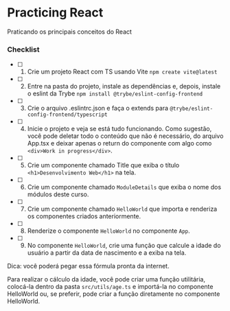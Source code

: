 # Practicing React
Praticando os principais conceitos do React

### Checklist
- [ ] 1. Crie um projeto React com TS usando Vite 
```npm create vite@latest```

- [ ] 2. Entre na pasta do projeto, instale as dependências e, depois, instale o eslint da Trybe 
```npm install @trybe/eslint-config-frontend```

- [ ] 3. Crie o arquivo .eslintrc.json e faça o extends para 
```@trybe/eslint-config-frontend/typescript```

- [ ] 4. Inicie o projeto e veja se está tudo funcionando.
Como sugestão, você pode deletar todo o conteúdo que não é necessário, do arquivo App.tsx e deixar apenas o return do componente com algo como ```<div>Work in progress</div>```.

- [ ] 5. Crie um componente chamado Title que exiba o título                                     ```<h1>Desenvolvimento Web</h1>``` na tela.

- [ ] 6. Crie um componente chamado ```ModuleDetails``` que exiba o nome dos módulos deste curso.

- [ ] 7. Crie um componente chamado ```HelloWorld``` que importa e renderiza os componentes criados anteriormente.

- [ ] 8. Renderize o componente ```HelloWorld``` no componente ```App```.

- [ ] 9. No componente ```HelloWorld```, crie uma função que calcule a idade do usuário a partir da data de nascimento e a exiba na tela. 

Dica: você poderá pegar essa fórmula pronta da internet.

Para realizar o cálculo da idade, você pode criar uma função utilitária, colocá-la dentro da pasta ```src/utils/age.ts``` e importá-la no componente HelloWorld ou, se preferir, pode criar a função diretamente no componente HelloWorld.
